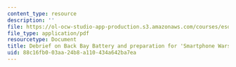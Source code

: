 ```yaml
---
content_type: resource
description: ''
file: https://ol-ocw-studio-app-production.s3.amazonaws.com/courses/esd-s51-systems-leadership-and-management-praxis-summer-2014/88c16fb003aa24b8a110434a642ba7ea_MITESD_S51S14_Lec6.pdf
file_type: application/pdf
resourcetype: Document
title: Debrief on Back Bay Battery and preparation for 'Smartphone Wars'
uid: 88c16fb0-03aa-24b8-a110-434a642ba7ea
---
```

